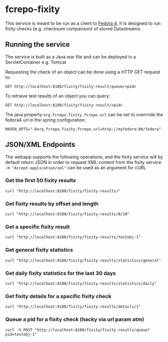 # fcrepo-fixity

This service is meant to be run as a client to [Fedora 4](https://github.com/futures/fcrepo4).
It is designed to run fixity checks (e.g. checksum comparison) of stored Datastreams.

## Running the service

The service is built as a Java war file and can be deployed in a ServletContainer e.g. Tomcat

Requesting the check of an object can be done using a HTTP GET request to:

	GET http://localhost:8180/fixity/fixity-result/queue/<pid>

To retrieve test results of an object you can query:

	GET http://localhost:8180/fixity/fixity-result/<pid>

The java property `org.fcrepo.fixity.fcrepo.url` can be set to overrride the fedora4 url in the spring configuration:

	MAVEN_OPTS="-Dorg.fcrepo.fixity.fcrepo.url=http://myfedora:80/fedora"

## JSON/XML Endpoints

The webapp supports the following operations, and the fixity service will by default return JSON in order to request XML content from the fixity service `-H "Accept:application/xml"` can be used as an argument for cURL

### Get the first 50 fixity results

	curl "http://localhost:8180/fixity/fixity-results/"

### Get fixity results by offset and length
	
	curl "http://localhost:8180/fixity/fixity-results/0/10"

### Get a specific fixity result

	curl "http://localhost:8180/fixity/fixity-results/testobj-1"

### Get general fixity statistics

	curl "http://localhost:8180/fixity/fixity-results/statistics/general"

### Get daily fixity statistics for the last 30 days

	curl "http://localhost:8180/fixity/fixity-results/statistics/daily"

### Get fixity details for a specific fixity check

	curl "http://localhost:8180/fixity/fixity-results/details/1"

### Queue a pid for a fixity check (hacky via url param atm)

	curl -X POST "http://localhost:8180/fixity/fixity-results/queue?pid=testobj-1"
	
	
